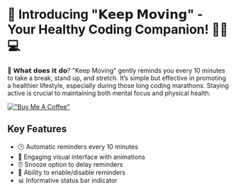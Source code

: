# 🚀 Introducing "𝗞𝗲𝗲𝗽 𝗠𝗼𝘃𝗶𝗻𝗴" - Your Healthy Coding Companion! 🧘‍♂️💻

🌟 𝗪𝗵𝗮𝘁 𝗱𝗼𝗲𝘀 𝗶𝘁 𝗱𝗼? "Keep Moving" gently reminds you every 10 minutes to take a break, stand up, and stretch. It’s simple but effective in promoting a healthier lifestyle, especially during those long coding marathons. Staying active is crucial to maintaining both mental focus and physical health.

[!["Buy Me A Coffee"](https://www.buymeacoffee.com/assets/img/custom_images/orange_img.png)](https://buymeacoffee.com/yusupsupriyadi)

## Key Features
- 🕒 Automatic reminders every 10 minutes
- 💪 Engaging visual interface with animations
- ⏰ Snooze option to delay reminders
- 🔄 Ability to enable/disable reminders
- 📊 Informative status bar indicator